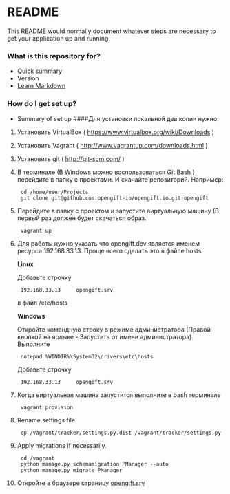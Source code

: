 # README #

This README would normally document whatever steps are necessary to get your application up and running.

### What is this repository for? ###

* Quick summary
* Version
* [Learn Markdown](https://bitbucket.org/tutorials/markdowndemo)

### How do I get set up? ###

* Summary of set up
####Для установки локальной дев копии нужно:

1. Установить VirtualBox ( https://www.virtualbox.org/wiki/Downloads )

2. Установить Vagrant ( http://www.vagrantup.com/downloads.html )

3. Установить git ( http://git-scm.com/ )

4. В терминале (В Windows можно воспользоваться Git Bash )
   перейдите в папку с проектами. И скачайте репозиторий.
   Например:

        cd /home/user/Projects
        git clone git@github.com:opengift-io/opengift.io.git opengift

5. Перейдите в папку с проектом и запустите виртуальную машину (В первый раз должен будет скачаться образ.

        vagrant up

6. Для работы нужно указать что opengift.dev является именем ресурса 192.168.33.13.
    Проще всего сделать это в файле hosts.
    
    **Linux**
    
    Добавьте строчку

        192.168.33.13     opengift.srv

    в файл /etc/hosts

     **Windows**
     
     Откройте командную строку в режиме администратора (Правой кнопкой на ярлыке - Запустить от имени администратора).
     Выполните

        notepad %WINDIR%\System32\drivers\etc\hosts

    Добавьте строчку

        192.168.33.13     opengift.srv

7. Когда виртуальная машина запустится выполните в bash терминале

        vagrant provision

8. Rename settings file

        cp /vagrant/tracker/settings.py.dist /vagrant/tracker/settings.py

9. Apply migrations if necessarily.

        cd /vagrant
        python manage.py schemamigration PManager --auto
        python manage.py migrate PManager

10. Откройте в браузере страницу [opengift.srv](http://opengift.srv)
